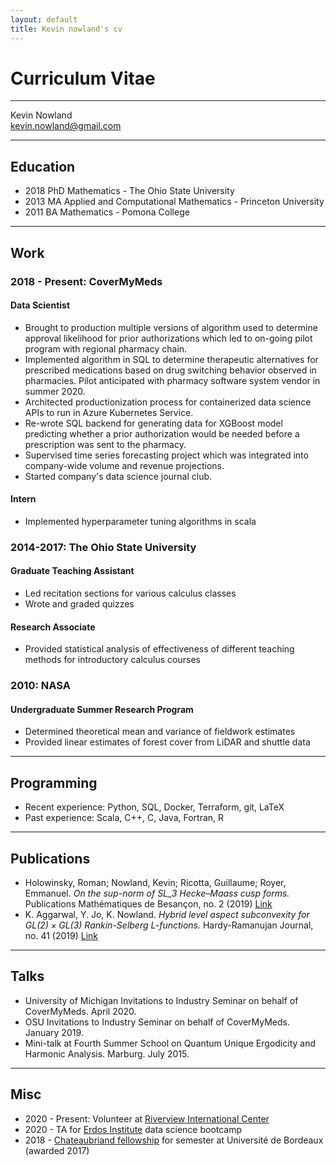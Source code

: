 ```yaml
---
layout: default
title: Kevin nowland's cv
---
```


# Curriculum Vitae

---

Kevin Nowland  
kevin.nowland@gmail.com

---

## Education

- 2018 PhD Mathematics - The Ohio State University
- 2013 MA Applied and Computational Mathematics - Princeton University
- 2011 BA Mathematics - Pomona College

---

## Work

### 2018 - Present: CoverMyMeds

#### Data Scientist 

- Brought to production multiple versions of algorithm
used to determine approval likelihood for prior authorizations
which led to on-going pilot program with regional pharmacy chain.
- Implemented algorithm in SQL to determine therapeutic alternatives for
prescribed medications based on drug switching behavior observed in 
pharmacies. Pilot anticipated with pharmacy software system vendor
in summer 2020.
- Architected productionization process for containerized data science 
APIs to run in Azure Kubernetes Service.
- Re-wrote SQL backend for generating data for XGBoost model predicting
whether a prior authorization would be needed before a prescription was
sent to the pharmacy.
- Supervised time series forecasting project which was integrated into
company-wide volume and revenue projections.
- Started company's data science journal club.

#### Intern

- Implemented hyperparameter tuning algorithms in scala

### 2014-2017: The Ohio State University

#### Graduate Teaching Assistant

- Led recitation sections for various calculus classes
- Wrote and graded quizzes

#### Research Associate

- Provided statistical analysis of effectiveness of different teaching methods
for introductory calculus courses

### 2010: NASA

#### Undergraduate Summer Research Program

- Determined theoretical mean and variance of fieldwork estimates
- Provided linear estimates of forest cover from LiDAR and shuttle data

---

## Programming

- Recent experience: Python, SQL, Docker, Terraform, git, LaTeX
- Past experience: Scala, C++, C, Java, Fortran, R

---

## Publications

- Holowinsky, Roman; Nowland, Kevin; Ricotta, Guillaume; Royer, Emmanuel. 
_On the sup-norm of $SL\_3$ Hecke–Maass cusp forms._ Publications Mathématiques de Besançon, no. 2 (2019)
<a href="https://pmb.centre-mersenne.org/item/PMB_2019___2_53_0/">Link</a>
- K. Aggarwal, Y. Jo, K. Nowland. _Hybrid level aspect subconvexity for $GL(2)\times GL(3)$ Rankin-Selberg
$L$-functions._ Hardy-Ramanujan Journal, no. 41 (2019)
<a href="https://hal.archives-ouvertes.fr/hal-01986708/">Link</a>

---

## Talks

- University of Michigan Invitations to Industry Seminar on behalf of CoverMyMeds. April 2020.
- OSU Invitations to Industry Seminar on behalf of CoverMyMeds. January 2019.
- Mini-talk at Fourth Summer School on Quantum Unique Ergodicity and Harmonic Analysis. Marburg. July 2015.

---

## Misc

- 2020 - Present: Volunteer at <a href="https://riverviewinternationalcenter.org">Riverview International Center</a>
- 2020 - TA for <a href="https://erdosinstitute.org">Erdos Institute</a> data science bootcamp
- 2018 - <a href="https://www.chateaubriand-fellowship.org/-Science-Technology-Engineering-Math-Health-.html">
Chateaubriand fellowship</a> for semester at Université de Bordeaux (awarded 2017)
